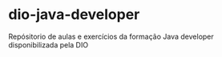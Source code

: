 # dio-java-developer
Repósitorio de aulas e exercícios da formação Java developer disponibilizada pela DIO
